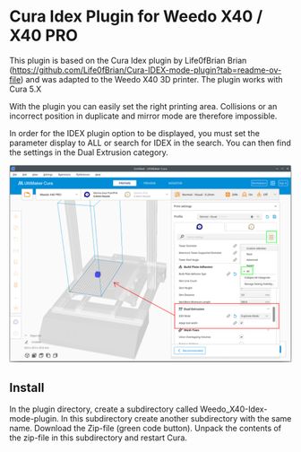 # Cura Idex Plugin for Weedo X40 / X40 PRO

This plugin is based on the Cura Idex plugin by Life0fBrian Brian (https://github.com/Life0fBrian/Cura-IDEX-mode-plugin?tab=readme-ov-file) and was adapted to the Weedo X40 3D printer. The plugin works with Cura 5.X

With the plugin you can easily set the right printing area. Collisions or an incorrect position in duplicate and mirror mode are therefore impossible.

In order for the IDEX plugin option to be displayed, you must set the parameter display to ALL or search for IDEX in the search. You can then find the settings in the Dual Extrusion category.

![IDEX Plugin](Plugin_Demo.png)

## Install
In the plugin directory, create a subdirectory called Weedo_X40-Idex-mode-plugin. In this subdirectory create another subdirectory with the same name. Download the Zip-file (green code button). Unpack the contents of the zip-file in this subdirectory and restart Cura.

